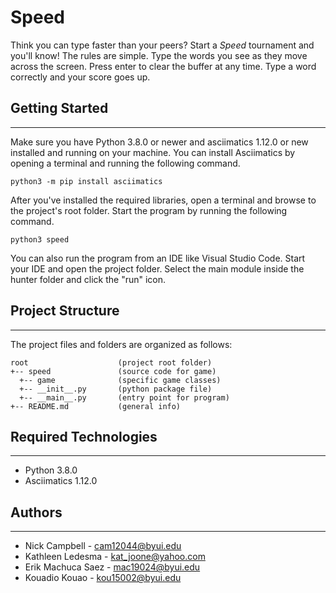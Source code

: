 # Speed
Think you can type faster than your peers? Start a <i>Speed</i> 
tournament and you'll know! The rules are simple. Type the words you 
see as they move across the screen. Press enter to clear the buffer at 
any time. Type a word correctly and your score goes up.

## Getting Started
---
Make sure you have Python 3.8.0 or newer and asciimatics 1.12.0 or new installed 
and running on your machine. You can install Asciimatics by opening a terminal 
and running the following command.
```
python3 -m pip install asciimatics
```
After you've installed the required libraries, open a terminal and browse to the 
project's root folder. Start the program by running the following command.
```
python3 speed 
```
You can also run the program from an IDE like Visual Studio Code. Start your IDE 
and open the project folder. Select the main module inside the hunter folder and 
click the "run" icon.

## Project Structure
---
The project files and folders are organized as follows:
```
root                    (project root folder)
+-- speed               (source code for game)
  +-- game              (specific game classes)
  +-- __init__.py       (python package file)
  +-- __main__.py       (entry point for program)
+-- README.md           (general info)
```

## Required Technologies
---
* Python 3.8.0
* Asciimatics 1.12.0

## Authors
---
* Nick Campbell - cam12044@byui.edu
* Kathleen Ledesma - kat_joone@yahoo.com 
* Erik Machuca Saez - mac19024@byui.edu 
* Kouadio Kouao - kou15002@byui.edu